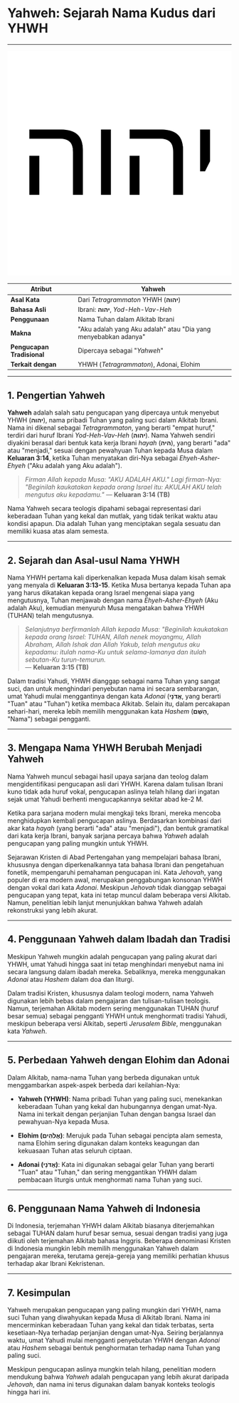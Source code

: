 # Yahweh: Sejarah Nama Kudus dari YHWH

---

![Yahweh, nama Tuhan dalam Alkitab Ibrani dan Kristen](konten/img/nama_tuhan/YHWH.svg)

| **Atribut** | **Yahweh** |
|---|---|
| **Asal Kata** | Dari *Tetragrammaton* YHWH (**יהוה**) |
| **Bahasa Asli** | Ibrani: **יהוה**, *Yod-Heh-Vav-Heh* |
| **Penggunaan** | Nama Tuhan dalam Alkitab Ibrani |
| **Makna** | "Aku adalah yang Aku adalah" atau "Dia yang menyebabkan adanya" |
| **Pengucapan Tradisional** | Dipercaya sebagai "*Yahweh*" |
| **Terkait dengan** | YHWH (*Tetragrammaton*), Adonai, Elohim |

---

## 1. Pengertian Yahweh

**Yahweh** adalah salah satu pengucapan yang dipercaya untuk menyebut YHWH (**יהוה**), nama pribadi Tuhan yang paling suci dalam Alkitab Ibrani. Nama ini dikenal sebagai *Tetragrammaton*, yang berarti "empat huruf," terdiri dari huruf Ibrani *Yod-Heh-Vav-Heh* (**יהוה**). Nama Yahweh sendiri diyakini berasal dari bentuk kata kerja Ibrani *hayah* (**היה**), yang berarti "ada" atau "menjadi," sesuai dengan pewahyuan Tuhan kepada Musa dalam **Keluaran 3:14**, ketika Tuhan menyatakan diri-Nya sebagai *Ehyeh-Asher-Ehyeh* ("Aku adalah yang Aku adalah").

> *Firman Allah kepada Musa: "AKU ADALAH AKU." Lagi firman-Nya: "Beginilah kaukatakan kepada orang Israel itu: AKULAH AKU telah mengutus aku kepadamu."*
> — **Keluaran 3:14 (TB)**

Nama Yahweh secara teologis dipahami sebagai representasi dari keberadaan Tuhan yang kekal dan mutlak, yang tidak terikat waktu atau kondisi apapun. Dia adalah Tuhan yang menciptakan segala sesuatu dan memiliki kuasa atas alam semesta.

---

## 2. Sejarah dan Asal-usul Nama YHWH

Nama YHWH pertama kali diperkenalkan kepada Musa dalam kisah semak yang menyala di **Keluaran 3:13-15**. Ketika Musa bertanya kepada Tuhan apa yang harus dikatakan kepada orang Israel mengenai siapa yang mengutusnya, Tuhan menjawab dengan nama *Ehyeh-Asher-Ehyeh* (Aku adalah Aku), kemudian menyuruh Musa mengatakan bahwa YHWH (TUHAN) telah mengutusnya.

> *Selanjutnya berfirmanlah Allah kepada Musa: "Beginilah kaukatakan kepada orang Israel: TUHAN, Allah nenek moyangmu, Allah Abraham, Allah Ishak dan Allah Yakub, telah mengutus aku kepadamu: itulah nama-Ku untuk selama-lamanya dan itulah sebutan-Ku turun-temurun.*  
> — **Keluaran 3:15 (TB)**

Dalam tradisi Yahudi, YHWH dianggap sebagai nama Tuhan yang sangat suci, dan untuk menghindari penyebutan nama ini secara sembarangan, umat Yahudi mulai menggantinya dengan kata *Adonai* (**אֲדֹנָי**, yang berarti "Tuan" atau "Tuhan") ketika membaca Alkitab. Selain itu, dalam percakapan sehari-hari, mereka lebih memilih menggunakan kata *Hashem* (**הַשֵּׁם**, "Nama") sebagai pengganti.

---

## 3. Mengapa Nama YHWH Berubah Menjadi Yahweh

Nama Yahweh muncul sebagai hasil upaya sarjana dan teolog dalam mengidentifikasi pengucapan asli dari YHWH. Karena dalam tulisan Ibrani kuno tidak ada huruf vokal, pengucapan aslinya telah hilang dari ingatan sejak umat Yahudi berhenti mengucapkannya sekitar abad ke-2 M. 

Ketika para sarjana modern mulai mengkaji teks Ibrani, mereka mencoba menghidupkan kembali pengucapan aslinya. Berdasarkan kombinasi dari akar kata *hayah* (yang berarti "ada" atau "menjadi"), dan bentuk gramatikal dari kata kerja Ibrani, banyak sarjana percaya bahwa *Yahweh* adalah pengucapan yang paling mungkin untuk YHWH.

Sejarawan Kristen di Abad Pertengahan yang mempelajari bahasa Ibrani, khususnya dengan diperkenalkannya tata bahasa Ibrani dan pengetahuan fonetik, mempengaruhi pemahaman pengucapan ini. Kata *Jehovah*, yang populer di era modern awal, merupakan penggabungan konsonan YHWH dengan vokal dari kata *Adonai*. Meskipun *Jehovah* tidak dianggap sebagai pengucapan yang tepat, kata ini tetap muncul dalam beberapa versi Alkitab. Namun, penelitian lebih lanjut menunjukkan bahwa Yahweh adalah rekonstruksi yang lebih akurat.

---

## 4. Penggunaan Yahweh dalam Ibadah dan Tradisi

Meskipun Yahweh mungkin adalah pengucapan yang paling akurat dari YHWH, umat Yahudi hingga saat ini tetap menghindari menyebut nama ini secara langsung dalam ibadah mereka. Sebaliknya, mereka menggunakan *Adonai* atau *Hashem* dalam doa dan liturgi. 

Dalam tradisi Kristen, khususnya dalam teologi modern, nama Yahweh digunakan lebih bebas dalam pengajaran dan tulisan-tulisan teologis. Namun, terjemahan Alkitab modern sering menggunakan TUHAN (huruf besar semua) sebagai pengganti YHWH untuk menghormati tradisi Yahudi, meskipun beberapa versi Alkitab, seperti *Jerusalem Bible*, menggunakan kata *Yahweh*.

---

## 5. Perbedaan Yahweh dengan Elohim dan Adonai

Dalam Alkitab, nama-nama Tuhan yang berbeda digunakan untuk menggambarkan aspek-aspek berbeda dari keilahian-Nya:

- **Yahweh (YHWH)**: Nama pribadi Tuhan yang paling suci, menekankan keberadaan Tuhan yang kekal dan hubungannya dengan umat-Nya. Nama ini terkait dengan perjanjian Tuhan dengan bangsa Israel dan pewahyuan-Nya kepada Musa.

- **Elohim (אֱלֹהִים)**: Merujuk pada Tuhan sebagai pencipta alam semesta, nama Elohim sering digunakan dalam konteks keagungan dan kekuasaan Tuhan atas seluruh ciptaan.

- **Adonai (אֲדֹנָי)**: Kata ini digunakan sebagai gelar Tuhan yang berarti "Tuan" atau "Tuhan," dan sering menggantikan YHWH dalam pembacaan liturgis untuk menghormati nama Tuhan yang suci.

---

## 6. Penggunaan Nama Yahweh di Indonesia

Di Indonesia, terjemahan YHWH dalam Alkitab biasanya diterjemahkan sebagai TUHAN dalam huruf besar semua, sesuai dengan tradisi yang juga diikuti oleh terjemahan Alkitab bahasa Inggris. Beberapa denominasi Kristen di Indonesia mungkin lebih memilih menggunakan Yahweh dalam pengajaran mereka, terutama gereja-gereja yang memiliki perhatian khusus terhadap akar Ibrani Kekristenan.

---

## 7. Kesimpulan

Yahweh merupakan pengucapan yang paling mungkin dari YHWH, nama suci Tuhan yang diwahyukan kepada Musa di Alkitab Ibrani. Nama ini mencerminkan keberadaan Tuhan yang kekal dan tidak terbatas, serta kesetiaan-Nya terhadap perjanjian dengan umat-Nya. Seiring berjalannya waktu, umat Yahudi mulai mengganti penyebutan YHWH dengan *Adonai* atau *Hashem* sebagai bentuk penghormatan terhadap nama Tuhan yang paling suci.

Meskipun pengucapan aslinya mungkin telah hilang, penelitian modern mendukung bahwa *Yahweh* adalah pengucapan yang lebih akurat daripada *Jehovah*, dan nama ini terus digunakan dalam banyak konteks teologis hingga hari ini.